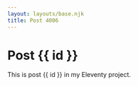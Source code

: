 ```yaml
---
layout: layouts/base.njk
title: Post 4006
---
```


# Post {{ id }}

This is post {{ id }} in my Eleventy project.
